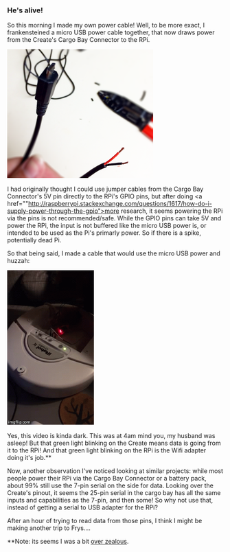 ### He's alive!

So this morning I made my own power cable! Well, to be more exact, I frankensteined a micro USB power cable together, that now draws power from the Create's Cargo Bay Connector to the RPi.

<a href="img/power_cable.png"><img src="img/power_cable.png" height="300"></a>

I had originally thought I could use jumper cables from the Cargo Bay Connector's 5V pin directly to the RPi's GPIO pins, but after doing <a href=""http://raspberrypi.stackexchange.com/questions/1617/how-do-i-supply-power-through-the-gpio">more research</a>, it seems powering the RPi via the pins is not recommended/safe. While the GPIO pins can take 5V and power the RPi, the input is not buffered like the micro USB power is, or intended to be used as the Pi's primarly power. So if there is a spike, potentially dead Pi.

So that being said, I made a cable that would use the micro USB power and huzzah:

<a href="img/create_power.gif"><img src="img/create_power.gif"></a>

Yes, this video is kinda dark. This was at 4am mind you, my husband was asleep! But that green light blinking on the Create means data is going from it to the RPi! And that green light blinking on the RPi is the Wifi adapter doing it's job.**

Now, another observation I've noticed looking at similar projects: while most people power their RPi via the Cargo Bay Connector or a battery pack, about 99% still use the 7-pin serial on the side for data. Looking over the Create's pinout, it seems the 25-pin serial in the cargo bay has all the same inputs and capabilities as the 7-pin, and then some! So why not use that, instead of getting a serial to USB adapter for the RPi?

After an hour of trying to read data from those pins, I think I might be making another trip to Frys....

**Note: its seems I was a bit [over zealous](27.md).
